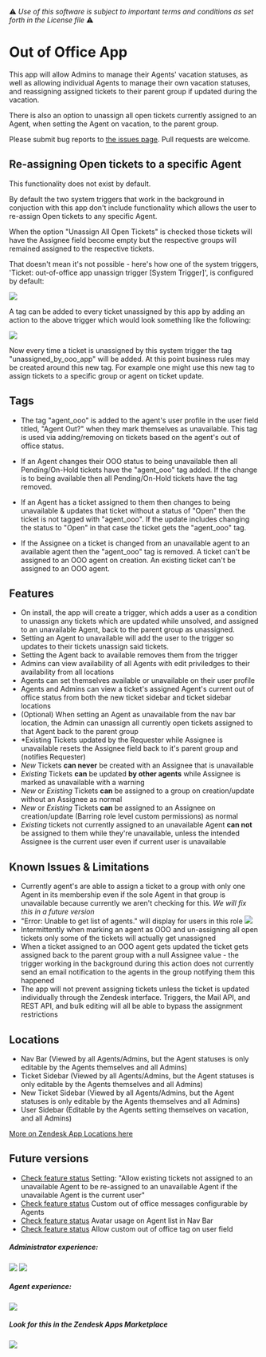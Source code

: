 :warning: *Use of this software is subject to important terms and conditions as set forth in the License file* :warning:

# Out of Office App

This app will allow Admins to manage their Agents' vacation statuses, as well as allowing individual Agents to manage their own vacation statuses, and reassigning assigned tickets to their parent group if updated during the vacation.  

There is also an option to unassign all open tickets currently assigned to an Agent, when setting the Agent on vacation, to the parent group.

Please submit bug reports to [the issues page](https://github.com/ZendeskES/out-of-office-app/issues). Pull requests are welcome.

## Re-assigning Open tickets to a specific Agent

This functionality does not exist by default.

By default the two system triggers that work in the background in conjuction with this app don't include functionality which allows the user to re-assign Open tickets to any specific Agent. 

When the option "Unassign All Open Tickets" is checked those tickets will have the Assignee field become empty but the respective groups will remained assigned to the respective tickets.

That doesn't mean it's not possible - here's how one of the system triggers, 'Ticket: out-of-office app unassign trigger [System Trigger]', is configured by default: 

![](http://i.imgur.com/5EQsqlD.png)

A tag can be added to every ticket unassigned by this app by adding an action to the above trigger which would look something like the following: 

![](http://i.imgur.com/IXtGYdP.png)

Now every time a ticket is unassigned by this system trigger the tag "unassigned_by_ooo_app" will be added. At this point business rules may be created around this new tag. For example one might use this new tag to assign tickets to a specific group or agent on ticket update.

## Tags

* The tag "agent_ooo" is added to the agent's user profile in the user field titled, "Agent Out?" when they mark themselves as unavailable. This tag is used via adding/removing on tickets based on the agent's out of office status. 

* If an Agent changes their OOO status to being unavailable then all Pending/On-Hold tickets have the "agent_ooo" tag added. If the change is to being available then all Pending/On-Hold tickets have the tag removed.

* If an Agent has a ticket assigned to them then changes to being unavailable & updates that ticket without a status of "Open" then the ticket is not tagged with "agent_ooo". If the update includes changing the status to "Open" in that case the ticket gets the "agent_ooo" tag.

* If the Assignee on a ticket is changed from an unavailable agent to an available agent then the "agent_ooo" tag is removed. A ticket can't be assigned to an OOO agent on creation. An existing ticket can't be assigned to an OOO agent.

## Features

* On install, the app will create a trigger, which adds a user as a condition to unassign any tickets which are updated while unsolved, and assigned to an unavailable Agent, back to the parent group as unassigned.  
* Setting an Agent to unavailable will add the user to the trigger so updates to their tickets unassign said tickets. 
* Setting the Agent back to available removes them from the trigger 
* Admins can view availability of all Agents with edit priviledges to their availability from all locations
* Agents can set themselves available or unavailable on their user profile
* Agents and Admins can view a ticket's assigned Agent's current out of office status from both the new ticket sidebar and ticket sidebar locations
* (Optional) When setting an Agent as unavailable from the nav bar location, the Admin can unassign all currently open tickets assigned to that Agent back to the parent group
* *Existing Tickets updated by the Requester while Assignee is unavailable resets the Assignee field back to it's parent group and (notifies Requester)
* *New* Tickets **can never** be created with an Assignee that is unavailable
* *Existing* Tickets **can** be updated **by other agents** while Assignee is marked as unavailable with a warning
* *New* or *Existing* Tickets **can** be assigned to a group on creation/update without an Assignee as normal
* *New* or *Existing* Tickets **can** be assigned to an Assignee on creation/update (Barring role level custom permissions) as normal
* *Existing* tickets not currently assigned to an unavailable Agent **can not** be assigned to them while they're unavailable, unless the intended Assignee is the current user even if current user is unavailable

## Known Issues & Limitations

* Currently agent's are able to assign a ticket to a group with only one Agent in its membership even if the sole Agent in that group is unavailable because currently we aren't checking for this. *We will fix this in a future version*
* "Error: Unable to get list of agents." will display for users in this role ![](http://i.imgur.com/059TpZW.png)
* Intermittently when marking an agent as OOO and un-assigning all open tickets only some of the tickets will actually get unassigned
* When a ticket assigned to an OOO agent gets updated the ticket gets assigned back to the parent group with a null Assignee value - the trigger working in the background during this action does not currently send an email notification to the agents in the group notifying them this happened
* The app will not prevent assigning tickets unless the ticket is updated individually through the Zendesk interface. Triggers, the Mail API, and REST API, and bulk editing will all be able to bypass the assignment restrictions

## Locations

* Nav Bar (Viewed by all Agents/Admins, but the Agent statuses is only editable by the Agents themselves and all Admins)
* Ticket Sidebar (Viewed by all Agents/Admins, but the Agent statuses is only editable by the Agents themselves and all Admins)
* New Ticket Sidebar (Viewed by all Agents/Admins, but the Agent statuses is only editable by the Agents themselves and all Admins)
* User Sidebar (Editable by the Agents setting themselves on vacation, and all Admins)

[More on Zendesk App Locations here](https://developer.zendesk.com/apps/docs/Agent/manifest#location)

## Future versions

* [Check feature status](https://github.com/ZendeskES/out-of-office-app/issues/100) Setting: "Allow existing tickets not assigned to an unavailable Agent to be re-assigned to an unavailable Agent if the unavailable Agent is the current user"
* [Check feature status](https://github.com/ZendeskES/out-of-office-app/issues/90) Custom out of office messages configurable by Agents
* [Check feature status](https://github.com/ZendeskES/out-of-office-app/issues/29) Avatar usage on Agent list in Nav Bar
* [Check feature status](https://github.com/ZendeskES/out-of-office-app/issues/10) Allow custom out of office tag on user field

##### Administrator experience: 

![](http://g.recordit.co/7dfkDvTIFX.gif)
![](http://g.recordit.co/5nz3l4M0WR.gif)

##### Agent experience: 

![](http://g.recordit.co/j6GPUfHDIb.gif)

##### Look for this in the Zendesk Apps Marketplace

![](http://i.imgur.com/4Xzod2H.png)
